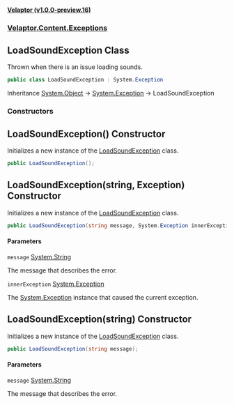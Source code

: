 #### [Velaptor (v1.0.0-preview.16)](./namespaces.md 'Velaptor Namespaces')
### [Velaptor.Content.Exceptions](./Velaptor.Content.Exceptions.md 'Velaptor.Content.Exceptions')

## LoadSoundException Class

Thrown when there is an issue loading sounds.

```csharp
public class LoadSoundException : System.Exception
```

Inheritance [System.Object](https://docs.microsoft.com/en-us/dotnet/api/System.Object 'System.Object') → [System.Exception](https://docs.microsoft.com/en-us/dotnet/api/System.Exception 'System.Exception') → LoadSoundException
### Constructors

<a name='Velaptor.Content.Exceptions.LoadSoundException.LoadSoundException()'></a>

## LoadSoundException() Constructor

Initializes a new instance of the [LoadSoundException](./Velaptor.Content.Exceptions.LoadSoundException.md 'Velaptor.Content.Exceptions.LoadSoundException') class.

```csharp
public LoadSoundException();
```

<a name='Velaptor.Content.Exceptions.LoadSoundException.LoadSoundException(string,System.Exception)'></a>

## LoadSoundException(string, Exception) Constructor

Initializes a new instance of the [LoadSoundException](./Velaptor.Content.Exceptions.LoadSoundException.md 'Velaptor.Content.Exceptions.LoadSoundException') class.

```csharp
public LoadSoundException(string message, System.Exception innerException);
```
#### Parameters

<a name='Velaptor.Content.Exceptions.LoadSoundException.LoadSoundException(string,System.Exception).message'></a>

`message` [System.String](https://docs.microsoft.com/en-us/dotnet/api/System.String 'System.String')

The message that describes the error.

<a name='Velaptor.Content.Exceptions.LoadSoundException.LoadSoundException(string,System.Exception).innerException'></a>

`innerException` [System.Exception](https://docs.microsoft.com/en-us/dotnet/api/System.Exception 'System.Exception')

The [System.Exception](https://docs.microsoft.com/en-us/dotnet/api/System.Exception 'System.Exception') instance that caused the current exception.

<a name='Velaptor.Content.Exceptions.LoadSoundException.LoadSoundException(string)'></a>

## LoadSoundException(string) Constructor

Initializes a new instance of the [LoadSoundException](./Velaptor.Content.Exceptions.LoadSoundException.md 'Velaptor.Content.Exceptions.LoadSoundException') class.

```csharp
public LoadSoundException(string message);
```
#### Parameters

<a name='Velaptor.Content.Exceptions.LoadSoundException.LoadSoundException(string).message'></a>

`message` [System.String](https://docs.microsoft.com/en-us/dotnet/api/System.String 'System.String')

The message that describes the error.